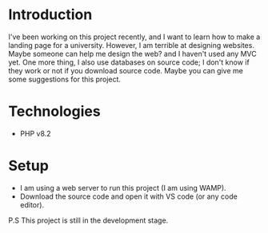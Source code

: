 # Introduction
  I've been working on this project recently, and I want to learn how to make a landing page for a university. However, I am terrible at designing websites. Maybe someone can help me design the web? and I haven't used any MVC yet. One more thing, I also use databases on source code; I don't know if they work or not if you download source code. Maybe you can give me some suggestions for this project.

# Technologies
* PHP v8.2

# Setup
* I am using a web server to run this project (I am using WAMP).
* Download the source code and open it with VS code (or any code editor).

P.S
This project is still in the development stage.
